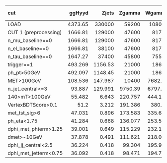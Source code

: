 | cut                   |   ggHyyd |      Zjets |    Zgamma |     Wgamma |      Wjets |   gammajet_direct |        data23 |   S/sqrt(B) |   ZBi (σ_b=30%) |
|:----------------------|---------:|-----------:|----------:|-----------:|-----------:|------------------:|--------------:|------------:|----------------:|
| LOAD                  | 4373.65  | 330000     | 59200     | 108000     | 758000     |          3.28e+07 |      4.07e+07 |       0.506 |          -0.199 |
| CUT 1 (preprocessing) | 1666.81  | 129000     | 47600     |  81700     | 537000     |          2.78e+07 |      6.9e+06  |       0.28  |          -0.199 |
| n_mu_baseline==0      | 1666.81  | 129000     | 47600     |  81700     | 537000     |          2.78e+07 |      6.9e+06  |       0.28  |          -0.199 |
| n_el_baseline==0      | 1666.81  |  38100     | 47600     |  81700     | 537000     |          2.78e+07 |      6.9e+06  |       0.28  |          -0.199 |
| n_tau_baseline==0     | 1647.27  |  37400     | 45800     |  75500     | 531000     |          2.73e+07 |      6.78e+06 |       0.279 |          -0.199 |
| trigger==1            |  493.269 |   1156.53  | 21000     |  18600     |  52200     |          1.22e+06 |      1.48e+06 |       0.296 |          -0.198 |
| ph_pt>50GeV           |  492.097 |   1148.45  | 21000     |  18600     |  51900     |          1.21e+06 |      1.46e+06 |       0.296 |          -0.198 |
| MET>100GeV            |  108.536 |    147.987 | 10400     |   7682.01  |   9629.9   |     181000        | 193000        |       0.171 |          -0.198 |
| n_jet_central<=3      |   93.887 |    129.991 |  9750.39  |   6797.77  |   8820.19  |     173000        | 164000        |       0.156 |          -0.198 |
| 140>mT>100GeV         |   55.482 |      6.643 |   220.757 |    444.193 |    684.3   |       2000.08     |   5202.05     |       0.6   |          -0.177 |
| VertexBDTScore>0.1    |   51.2   |      3.212 |   191.386 |    380.35  |    587.4   |        767.974    |   2547.97     |       0.765 |          -0.161 |
| met_tst_sig>6         |   47.031 |      0.896 |   173.583 |    335.642 |    440.639 |         34.355    |    751.98     |       1.128 |          -0.109 |
| ph_eta<1.75           |   41.284 |      0.668 |   136.077 |    253.516 |    235.297 |         21.04     |    517.05     |       1.21  |          -0.081 |
| dphi_met_phterm>1.25  |   39.001 |      0.649 |   115.229 |    232.164 |    221.977 |         21.04     |    395.85     |       1.241 |          -0.068 |
| dmet>-10GeV           |   37.878 |      0.491 |   111.621 |    218.025 |    209.246 |         14.24     |    348.09     |       1.261 |          -0.06  |
| dphi_jj_central<2.5   |   36.224 |      0.418 |    99.304 |    195.908 |    192.049 |         11.867    |    348.09     |       1.244 |          -0.058 |
| dphi_met_jetterm<0.75 |   36.092 |      0.418 |    98.471 |    194.735 |    191.547 |         11.835    |    344.11     |       1.244 |          -0.057 |